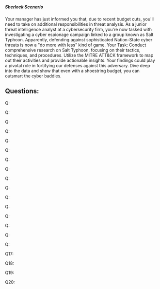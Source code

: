 
##### Sherlock Scenario

Your manager has just informed you that, due to recent budget cuts, you'll need to take on additional responsibilities in threat analysis. As a junior threat intelligence analyst at a cybersecurity firm, you're now tasked with investigating a cyber espionage campaign linked to a group known as Salt Typhoon. Apparently, defending against sophisticated Nation-State cyber threats is now a "do more with less" kind of game. Your Task: Conduct comprehensive research on Salt Typhoon, focusing on their tactics, techniques, and procedures. Utilize the MITRE ATT&CK framework to map out their activities and provide actionable insights. Your findings could play a pivotal role in fortifying our defenses against this adversary. Dive deep into the data and show that even with a shoestring budget, you can outsmart the cyber baddies.


## Questions:

Q: 

Q: 

Q: 

Q: 

Q: 

Q: 

Q: 

Q: 

Q: 

Q: 

Q: 

Q: 

Q: 

Q: 

Q: 

Q: 

Q17: 

Q18: 

Q19:  

Q20: 


